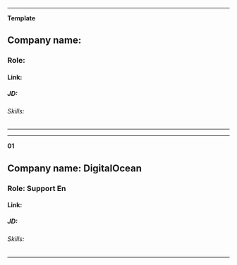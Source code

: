 --------------------------------------------------------
**Template**
## Company name: 
### Role: 
#### Link:
##### JD:
###### Skills:
---------------------------------------------------

--------------------------------------------------------
**01**
## Company name: DigitalOcean
### Role: Support En
#### Link:
##### JD:
###### Skills:
---------------------------------------------------

